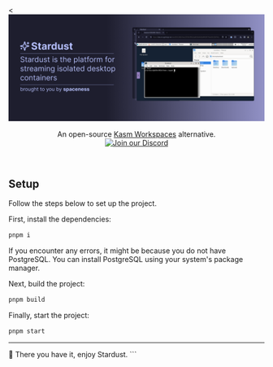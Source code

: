 <<img alt="Stardust banner" src="media/banner.png">
<p align="center">An open-source <a href="https://kasmweb.com">Kasm Workspaces</a> alternative.<br>
<a href="https://discord.gg/xyW6kqrSf5">
    <img alt="Join our Discord" src="https://cdn.prod.website-files.com/6257adef93867e50d84d30e2/636e0b5061df29d55a92d945_full_logo_blurple_RGB.svg" width="200">
</a>
</p>
<br>

## Setup

Follow the steps below to set up the project.

First, install the dependencies:

```bash
pnpm i
```

If you encounter any errors, it might be because you do not have PostgreSQL. You can install PostgreSQL using your system's package manager.

Next, build the project:

```bash
pnpm build
```

Finally, start the project:

```bash
pnpm start
```

<hr>
🎉 There you have it, enjoy Stardust.
```
